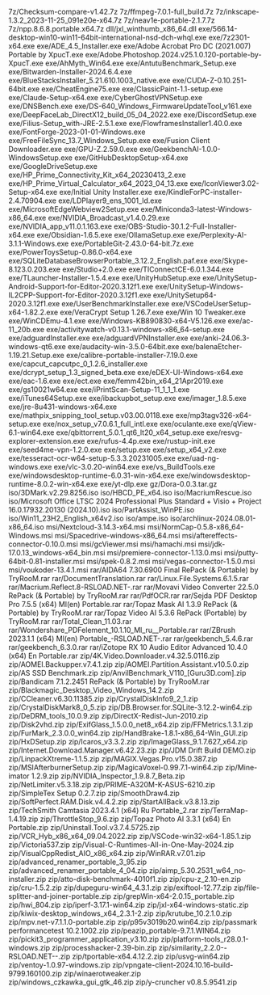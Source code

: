 7z/Checksum-compare-v1.42.7z
7z/ffmpeg-7.0.1-full_build.7z
7z/inkscape-1.3.2_2023-11-25_091e20e-x64.7z
7z/neav1e-portable-2.1.7.7z
7z/npp.8.6.8.portable.x64.7z
dll/jxl_winthumb_x86_64.dll
exe/566.14-desktop-win10-win11-64bit-international-nsd-dch-whql.exe
exe/7z2301-x64.exe
exe/ADE_4.5_Installer.exe
exe/Adobe Acrobat Pro DC (2021.007) Portable by XpucT.exe
exe/Adobe.Photoshop.2024.v25.1.0.120-portable-by-XpucT.exe
exe/AhMyth_Win64.exe
exe/AntutuBenchmark_Setup.exe
exe/Bitwarden-Installer-2024.6.4.exe
exe/BlueStacksInstaller_5.21.610.1003_native.exe
exe/CUDA-Z-0.10.251-64bit.exe
exe/CheatEngine75.exe
exe/ClassicPaint-1.1-setup.exe
exe/Claude-Setup-x64.exe
exe/CyberGhostVPNSetup.exe
exe/DNSBench.exe
exe/DS-640_Windows_FirmwareUpdateTool_v161.exe
exe/DeepFaceLab_DirectX12_build_05_04_2022.exe
exe/DiscordSetup.exe
exe/Filius-Setup_with-JRE-2.5.1.exe
exe/FlowframesInstaller1.40.0.exe
exe/FontForge-2023-01-01-Windows.exe
exe/FreeFileSync_13.7_Windows_Setup.exe
exe/Fusion Client Downloader.exe
exe/GPU-Z.2.59.0.exe
exe/GeekbenchAI-1.0.0-WindowsSetup.exe
exe/GitHubDesktopSetup-x64.exe
exe/GoogleDriveSetup.exe
exe/HP_Prime_Connectivity_Kit_x64_20230413_2.exe
exe/HP_Prime_Virtual_Calculator_x64_2023_04_13.exe
exe/IconViewer3.02-Setup-x64.exe
exe/Initial Unity Installer.exe
exe/KindleForPC-installer-2.4.70904.exe
exe/LDPlayer9_ens_1001_ld.exe
exe/MicrosoftEdgeWebview2Setup.exe
exe/Miniconda3-latest-Windows-x86_64.exe
exe/NVIDIA_Broadcast_v1.4.0.29.exe
exe/NVIDIA_app_v11.0.1.163.exe
exe/OBS-Studio-30.1.2-Full-Installer-x64.exe
exe/Obsidian-1.6.5.exe
exe/OllamaSetup.exe
exe/Perplexity-AI-3.1.1-Windows.exe
exe/PortableGit-2.43.0-64-bit.7z.exe
exe/PowerToysSetup-0.86.0-x64.exe
exe/SQLiteDatabaseBrowserPortable_3.12.2_English.paf.exe
exe/Skype-8.123.0.203.exe
exe/Studio+2.0.exe
exe/TIConnectCE-6.0.1.344.exe
exe/TLauncher-Installer-1.5.4.exe
exe/UnityHubSetup.exe
exe/UnitySetup-Android-Support-for-Editor-2020.3.12f1.exe
exe/UnitySetup-Windows-IL2CPP-Support-for-Editor-2020.3.12f1.exe
exe/UnitySetup64-2020.3.12f1.exe
exe/UserBenchmarkInstaller.exe
exe/VSCodeUserSetup-x64-1.82.2.exe
exe/VeraCrypt Setup 1.26.7.exe
exe/Win 10 Tweaker.exe
exe/WinCDEmu-4.1.exe
exe/Windows-KB890830-x64-V5.126.exe
exe/ac-11_20b.exe
exe/activitywatch-v0.13.1-windows-x86_64-setup.exe
exe/adguardInstaller.exe
exe/adguardVPNInstaller.exe
exe/anki-24.06.3-windows-qt6.exe
exe/audacity-win-3.5.0-64bit.exe
exe/balenaEtcher-1.19.21.Setup.exe
exe/calibre-portable-installer-7.19.0.exe
exe/capcut_capcutpc_0_1.2.6_installer.exe
exe/dcrypt_setup_1.3_signed_beta.exe
exe/eDEX-UI-Windows-x64.exe
exe/eac-1.6.exe
exe/ect.exe
exe/femm42bin_x64_21Apr2019.exe
exe/gs10021w64.exe
exe/iPrintScan-Setup-11_1_1_1.exe
exe/iTunes64Setup.exe
exe/ibackupbot_setup.exe
exe/imager_1.8.5.exe
exe/jre-8u431-windows-x64.exe
exe/mathpix_snipping_tool_setup.v03.00.0118.exe
exe/mp3tagv326-x64-setup.exe
exe/nox_setup_v7.0.6.1_full_intl.exe
exe/oculante.exe
exe/qView-6.1-win64.exe
exe/qbittorrent_5.0.1_qt6_lt20_x64_setup.exe
exe/resvg-explorer-extension.exe
exe/rufus-4.4p.exe
exe/rustup-init.exe
exe/seed4me-vpn-1.2.0.exe
exe/setup.exe
exe/setup_x64_v2.exe
exe/tesseract-ocr-w64-setup-5.3.3.20231005.exe
exe/uad-ng-windows.exe
exe/vlc-3.0.20-win64.exe
exe/vs_BuildTools.exe
exe/windowsdesktop-runtime-6.0.31-win-x64.exe
exe/windowsdesktop-runtime-8.0.2-win-x64.exe
exe/yt-dlp.exe
gz/Dora-0.0.3.tar.gz
iso/3DMark.v2.29.8256.iso
iso/HBCD_PE_x64.iso
iso/MacriumRescue.iso
iso/Microsoft Office LTSC 2024 Professional Plus  Standard + Visio + Project 16.0.17932.20130 (2024.10).iso
iso/PartAssist_WinPE.iso
iso/Win11_23H2_English_x64v2.iso
iso/ampe.iso
iso/archlinux-2024.08.01-x86_64.iso
msi/Nextcloud-3.14.3-x64.msi
msi/NormCap-0.5.8-x86_64-Windows.msi
msi/Spacedrive-windows-x86_64.msi
msi/aftereffects-connector-0.10.0.msi
msi/gcViewer.msi
msi/hamachi.msi
msi/jdk-17.0.13_windows-x64_bin.msi
msi/premiere-connector-1.13.0.msi
msi/putty-64bit-0.81-installer.msi
msi/spek-0.8.2.msi
msi/vegas-connector-1.5.0.msi
msi/voukoder-13.4.1.msi
rar/AIDA64 7.30.6900 Final RePack (& Portable) by TryRooM.rar
rar/DocumentTranslation.rar
rar/Linux.File.Systems.6.1.5.rar
rar/Macrium.Reflect.8-RSLOAD.NET-.rar
rar/Movavi Video Converter 22.5.0 RePack (& Portable) by TryRooM.rar
rar/PdfOCR.rar
rar/Sejda PDF Desktop Pro 7.5.5 (x64) Ml(en) Portable.rar
rar/Topaz Mask AI 1.3.9 RePack (& Portable) by TryRooM.rar
rar/Topaz Video AI 5.3.6 RePack (Portable) by TryRooM.rar
rar/Total_Clean_11.03.rar
rar/Wondershare_PDFelement_10.1.10_Ml_ru__Portable.rar
rar/ZBrush 2023.1.1 (x64) Ml(en) Portable_-RSLOAD.NET-.rar
rar/geekbench_5.4.6.rar
rar/geekbench_6.3.0.rar
rar/iZotope RX 10 Audio Editor Advanced 10.4.0 (x64) En Portable.rar
zip/4K.Video.Downloader.v4.32.5.0116.zip
zip/AOMEI.Backupper.v7.4.1.zip
zip/AOMEI.Partition.Assistant.v10.5.0.zip
zip/AS SSD Benchmark.zip
zip/AnvilBenchmark_V110_[Guru3D.com].zip
zip/Bandicam 7.1.2.2451 RePack (& Portable) by TryRooM.rar
zip/Blackmagic_Desktop_Video_Windows_14.2.zip
zip/CCleaner.v6.30.11385.zip
zip/CrystalDiskInfo9_2_1.zip
zip/CrystalDiskMark8_0_5.zip
zip/DB.Browser.for.SQLite-3.12.2-win64.zip
zip/DeDRM_tools_10.0.9.zip
zip/DirectX-Redist-Jun-2010.zip
zip/Disk2vhd.zip
zip/ExifGlass_1.5.0.0_net8_x64.zip
zip/FFMetrics.1.3.1.zip
zip/FurMark_2.3.0.0_win64.zip
zip/HandBrake-1.8.1-x86_64-Win_GUI.zip
zip/HxDSetup.zip
zip/Icaros_v3.3.2.zip
zip/ImageGlass_9.1.7.627_x64.zip
zip/Internet.Download.Manager.v6.42.23.zip
zip/JDM Drift Build DEMO.zip
zip/LinpackXtreme-1.1.5.zip
zip/MAGIX.Vegas.Pro.v15.0.387.zip
zip/MSIAfterburnerSetup.zip
zip/MagicaVoxel-0.99.7.1-win64.zip
zip/Mine-imator 1.2.9.zip
zip/NVIDIA_Inspector_1.9.8.7_Beta.zip
zip/NetLimiter.v5.3.18.zip
zip/PRIME-A320M-K-ASUS-6210.zip
zip/SimpleTex Setup 0.2.7.zip
zip/SmoothDraw4.zip
zip/SoftPerfect.RAM.Disk.v4.4.2.zip
zip/StartAllBack.v3.8.13.zip
zip/TechSmith Camtasia 2023.4.1 (x64) Ru Portable_2.rar
zip/TerraMap-1.4.19.zip
zip/ThrottleStop_9.6.zip
zip/Topaz Photo AI 3.3.1 (x64) En Portable.zip
zip/Uninstall.Tool.v3.7.4.5725.zip
zip/VCR_Hyb_x86_x64_09.04.2022.zip
zip/VSCode-win32-x64-1.85.1.zip
zip/Victoria537.zip
zip/Visual-C-Runtimes-All-in-One-May-2024.zip
zip/VisualCppRedist_AIO_x86_x64.zip
zip/WinRAR.v7.01.zip
zip/advanced_renamer_portable_3_95.zip
zip/advanced_renamer_portable_4_04.zip
zip/aimp_5.30.2531_w64_no-installer.zip
zip/atto-disk-benchmark-4010f1.zip
zip/cpu-z_2.10-en.zip
zip/cru-1.5.2.zip
zip/dupeguru-win64_4.3.1.zip
zip/exiftool-12.77.zip
zip/file-splitter-and-joiner-portable.zip
zip/grepWin-x64-2.0.15_portable.zip
zip/hwi_804.zip
zip/iperf-3.17.1-win64.zip
zip/jxl-x64-windows-static.zip
zip/kiwix-desktop_windows_x64_2.3.1-2.zip
zip/krutube_10.2.1.0.zip
zip/mpv.net-v7.1.1.0-portable.zip
zip/p95v3019b20.win64.zip
zip/passmark performancetest 10.2.1002.zip
zip/peazip_portable-9.7.1.WIN64.zip
zip/pickit3_programmer_application_v3.10.zip
zip/platform-tools_r28.0.1-windows.zip
zip/processhacker-2.39-bin.zip
zip/similarity_2.2.0--RSLOAD.NET--.zip
zip/tportable-x64.4.12.2.zip
zip/usvg-win64.zip
zip/ventoy-1.0.97-windows.zip
zip/vpngate-client-2024.10.16-build-9799.160100.zip
zip/winaerotweaker.zip
zip/windows_czkawka_gui_gtk_46.zip
zip/y-cruncher v0.8.5.9541.zip